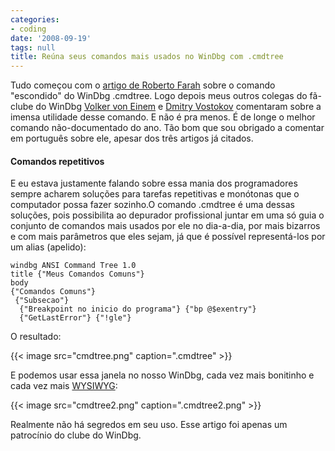 ```yaml
---
categories:
- coding
date: '2008-09-19'
tags: null
title: Reúna seus comandos mais usados no WinDbg com .cmdtree
---
```


Tudo começou com o [artigo de Roberto Farah] sobre o comando "escondido" do WinDbg .cmdtree. Logo depois meus outros colegas do fã-clube do WinDbg [Volker von Einem] e [Dmitry Vostokov] comentaram sobre a imensa utilidade desse comando. E não é pra menos. É de longe o melhor comando não-documentado do ano. Tão bom que sou obrigado a comentar em português sobre ele, apesar dos três artigos já citados.

#### Comandos repetitivos

E eu estava justamente falando sobre essa mania dos programadores sempre acharem soluções para tarefas repetitivas e monótonas que o computador possa fazer sozinho.O comando .cmdtree é uma dessas soluções, pois possibilita ao depurador profissional juntar em uma só guia o conjunto de comandos mais usados por ele no dia-a-dia, por mais bizarros e com mais parâmetros que eles sejam, já que é possível representá-los por um alias (apelido):

    windbg ANSI Command Tree 1.0
    title {"Meus Comandos Comuns"}
    body
    {"Comandos Comuns"}
     {"Subsecao"}
      {"Breakpoint no inicio do programa"} {"bp @$exentry"}
      {"GetLastError"} {"!gle"}

O resultado:

{{< image src="cmdtree.png" caption=".cmdtree" >}}

E podemos usar essa janela no nosso WinDbg, cada vez mais bonitinho e cada vez mais [WYSIWYG](http://pt.wikipedia.org/wiki/Wysiwyg):

{{< image src="cmdtree2.png" caption=".cmdtree2.png" >}}

Realmente não há segredos em seu uso. Esse artigo foi apenas um patrocínio do clube do WinDbg.

[artigo de Roberto Farah]: https://docs.microsoft.com/en-us/archive/blogs/debuggingtoolbox/special-commandexecute-commands-from-a-customized-user-interface-with-cmdtree
[Volker von Einem]: http://voneinem-windbg.blogspot.com/2008/09/amazing-helper-cmdtree.html
[Dmitry Vostokov]: http://www.dumpanalysis.org/blog/index.php/2008/09/18/cmdtreetxt-for-cda-checklist/

